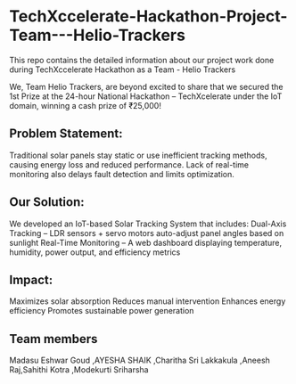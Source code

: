 # TechXccelerate-Hackathon-Project-Team---Helio-Trackers
This repo contains the detailed information about our project work done during TechXccelerate Hackathon as a Team - Helio Trackers

We, Team Helio Trackers, are beyond excited to share that we secured the 1st Prize at the 24-hour National Hackathon – TechXcelerate under the IoT domain, winning a cash prize of ₹25,000! 

Problem Statement:
---------------------
Traditional solar panels stay static or use inefficient tracking methods, causing energy loss  and reduced performance. Lack of real-time monitoring also delays fault detection and limits optimization. 

Our Solution:
-----------------
We developed an IoT-based Solar Tracking System that includes:
Dual-Axis Tracking – LDR sensors + servo motors auto-adjust panel angles based on sunlight 
Real-Time Monitoring – A web dashboard displaying temperature, humidity, power output, and efficiency metrics

Impact:
----------
Maximizes solar absorption
Reduces manual intervention
Enhances energy efficiency
Promotes sustainable power generation

Team members
--------------
Madasu Eshwar Goud ,AYESHA SHAIK ,Charitha Sri Lakkakula ,Aneesh Raj,Sahithi Kotra ,Modekurti Sriharsha
